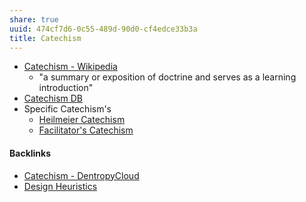 ```yaml
---
share: true
uuid: 474cf7d6-0c55-489d-90d0-cf4edce33b3a
title: Catechism
---
```

* [Catechism - Wikipedia](https://en.wikipedia.org/wiki/Catechism)
	* "a summary or exposition of doctrine and serves as a learning introduction"
*  [Catechism DB](https://coda.io/d/Catechism-DB_dDI977il1RE/Catechisms_sumC5)
* Specific Catechism's
	* [Heilmeier Catechism](/edc84150-2be7-4533-8a4b-768eeff624af)
	* [Facilitator's Catechism](/1b5ef60f-d8e9-4598-940f-e1afedd37e7a)


#### Backlinks

* [Catechism - DentropyCloud](/38fd56a5-a10e-492c-9bbc-8b1ff8deec0a)
* [Design Heuristics](/5e01e1ef-4aa4-491d-8ac3-8f0343201a97)